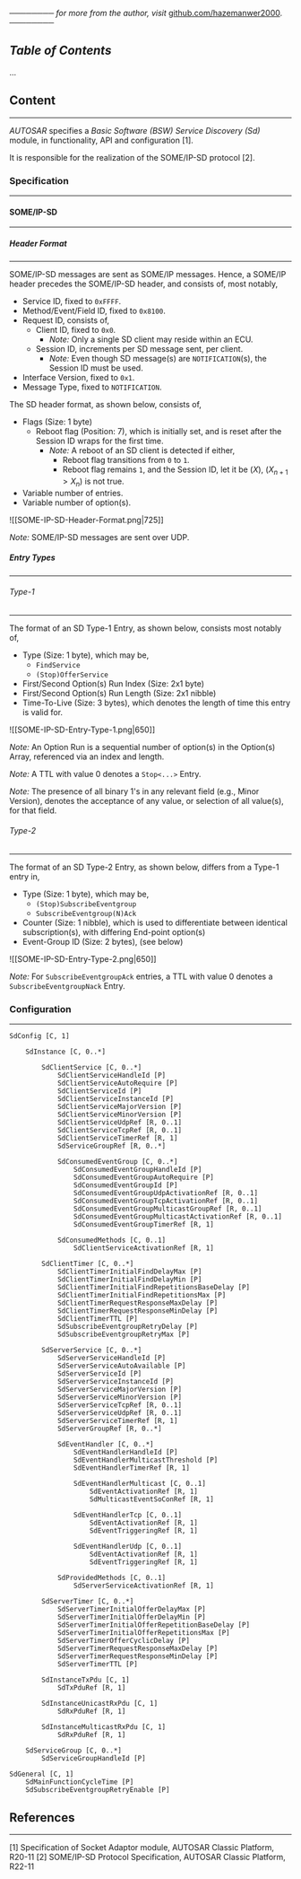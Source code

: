 ──────── *for more from the author, visit* [github.com/hazemanwer2000](https://github.com/hazemanwer2000). ────────
## *Table of Contents*
...
## Content
---
*AUTOSAR* specifies a *Basic Software (BSW) Service Discovery (Sd)* module, in functionality, API and configuration [1].

It is responsible for the realization of the SOME/IP-SD protocol [2].
### Specification
---
#### SOME/IP-SD
---
##### Header Format
---
SOME/IP-SD messages are sent as SOME/IP messages. Hence, a SOME/IP header precedes the SOME/IP-SD header, and consists of, most notably,
* Service ID, fixed to `0xFFFF`.
* Method/Event/Field ID, fixed to `0x8100`.
* Request ID, consists of,
	* Client ID, fixed to `0x0`.
		* *Note:* Only a single SD client may reside within an ECU.
	* Session ID, increments per SD message sent, per client.
		* *Note:* Even though SD message(s) are `NOTIFICATION`(s), the Session ID must be used.
* Interface Version, fixed to `0x1`.
* Message Type, fixed to `NOTIFICATION`.

The SD header format, as shown below, consists of,
* Flags (Size: 1 byte)
	* Reboot flag (Position: 7), which is initially set, and is reset after the Session ID wraps for the first time.
		* *Note:* A reboot of an SD client is detected if either,
			* Reboot flag transitions from `0` to `1`.
			* Reboot flag remains `1`, and the Session ID, let it be ($X$), ($X_{n+1} > X_n$) is not true.
* Variable number of entries.
* Variable number of option(s).

![[SOME-IP-SD-Header-Format.png|725]]

*Note:* SOME/IP-SD messages are sent over UDP.
##### Entry Types
---
###### Type-1
---
The format of an SD Type-1 Entry, as shown below, consists most notably of,
* Type (Size: 1 byte), which may be,
	* `FindService`
	* `(Stop)OfferService`
* First/Second Option(s) Run Index (Size: 2x1 byte)
* First/Second Option(s) Run Length (Size: 2x1 nibble)
* Time-To-Live (Size: 3 bytes), which denotes the length of time this entry is valid for.

![[SOME-IP-SD-Entry-Type-1.png|650]]

*Note:* An Option Run is a sequential number of option(s) in the Option(s) Array, referenced via an index and length.

*Note:* A TTL with value 0 denotes a `Stop<...>` Entry.

*Note:* The presence of all binary 1's in any relevant field (e.g., Minor Version), denotes the acceptance of any value, or selection of all value(s), for that field.
###### Type-2
---
The format of an SD Type-2 Entry, as shown below, differs from a Type-1 entry in,
* Type (Size: 1 byte), which may be,
	* `(Stop)SubscribeEventgroup`
	* `SubscribeEventgroup(N)Ack`
* Counter (Size: 1 nibble), which is used to differentiate between identical subscription(s), with differing End-point option(s)
* Event-Group ID (Size: 2 bytes), (see below)

![[SOME-IP-SD-Entry-Type-2.png|650]]

*Note:* For `SubscribeEventgroupAck` entries, a TTL with value 0 denotes a `SubscribeEventgroupNack` Entry.
### Configuration
---
```
SdConfig [C, 1]

	SdInstance [C, 0..*]

		SdClientService [C, 0..*]
			SdClientServiceHandleId [P]
			SdClientServiceAutoRequire [P]
			SdClientServiceId [P]
			SdClientServiceInstanceId [P]
			SdClientServiceMajorVersion [P]
			SdClientServiceMinorVersion [P]
			SdClientServiceUdpRef [R, 0..1]
			SdClientServiceTcpRef [R, 0..1]
			SdClientServiceTimerRef [R, 1]
			SdServiceGroupRef [R, 0..*]

			SdConsumedEventGroup [C, 0..*]
				SdConsumedEventGroupHandleId [P]
				SdConsumedEventGroupAutoRequire [P]
				SdConsumedEventGroupId [P]
				SdConsumedEventGroupUdpActivationRef [R, 0..1]
				SdConsumedEventGroupTcpActivationRef [R, 0..1]
				SdConsumedEventGroupMulticastGroupRef [R, 0..1]
				SdConsumedEventGroupMulticastActivationRef [R, 0..1]
				SdConsumedEventGroupTimerRef [R, 1]

			SdConsumedMethods [C, 0..1]
				SdClientServiceActivationRef [R, 1]

		SdClientTimer [C, 0..*]
			SdClientTimerInitialFindDelayMax [P]
			SdClientTimerInitialFindDelayMin [P]
			SdClientTimerInitialFindRepetitionsBaseDelay [P]
			SdClientTimerInitialFindRepetitionsMax [P]
			SdClientTimerRequestResponseMaxDelay [P]
			SdClientTimerRequestResponseMinDelay [P]
			SdClientTimerTTL [P]
			SdSubscribeEventgroupRetryDelay [P]
			SdSubscribeEventgroupRetryMax [P]

		SdServerService [C, 0..*]
			SdServerServiceHandleId [P]
			SdServerServiceAutoAvailable [P]
			SdServerServiceId [P]
			SdServerServiceInstanceId [P]
			SdServerServiceMajorVersion [P]
			SdServerServiceMinorVersion [P]
			SdServerServiceTcpRef [R, 0..1]
			SdServerServiceUdpRef [R, 0..1]
			SdServerServiceTimerRef [R, 1]
			SdServerGroupRef [R, 0..*]

			SdEventHandler [C, 0..*]
				SdEventHandlerHandleId [P]
				SdEventHandlerMulticastThreshold [P]
				SdEventHandlerTimerRef [R, 1]

				SdEventHandlerMulticast [C, 0..1]
					SdEventActivationRef [R, 1]
					SdMulticastEventSoConRef [R, 1]

				SdEventHandlerTcp [C, 0..1]
					SdEventActivationRef [R, 1]
					SdEventTriggeringRef [R, 1]

				SdEventHandlerUdp [C, 0..1]
					SdEventActivationRef [R, 1]
					SdEventTriggeringRef [R, 1]

			SdProvidedMethods [C, 0..1]
				SdServerServiceActivationRef [R, 1]

		SdServerTimer [C, 0..*]
			SdServerTimerInitialOfferDelayMax [P]
			SdServerTimerInitialOfferDelayMin [P]
			SdServerTimerInitialOfferRepetitionBaseDelay [P]
			SdServerTimerInitialOfferRepetitionsMax [P]
			SdServerTimerOfferCyclicDelay [P]
			SdServerTimerRequestResponseMaxDelay [P]
			SdServerTimerRequestResponseMinDelay [P]
			SdServerTimerTTL [P]

		SdInstanceTxPdu [C, 1]
			SdTxPduRef [R, 1]

		SdInstanceUnicastRxPdu [C, 1]
			SdRxPduRef [R, 1]

		SdInstanceMulticastRxPdu [C, 1]
			SdRxPduRef [R, 1]

	SdServiceGroup [C, 0..*]
		SdServiceGroupHandleId [P]

SdGeneral [C, 1]
	SdMainFunctionCycleTime [P]
	SdSubscribeEventgroupRetryEnable [P]
```
## References
---
[1] Specification of Socket Adaptor module, AUTOSAR Classic Platform, R20-11
[2] SOME/IP-SD Protocol Specification, AUTOSAR Classic Platform, R22-11